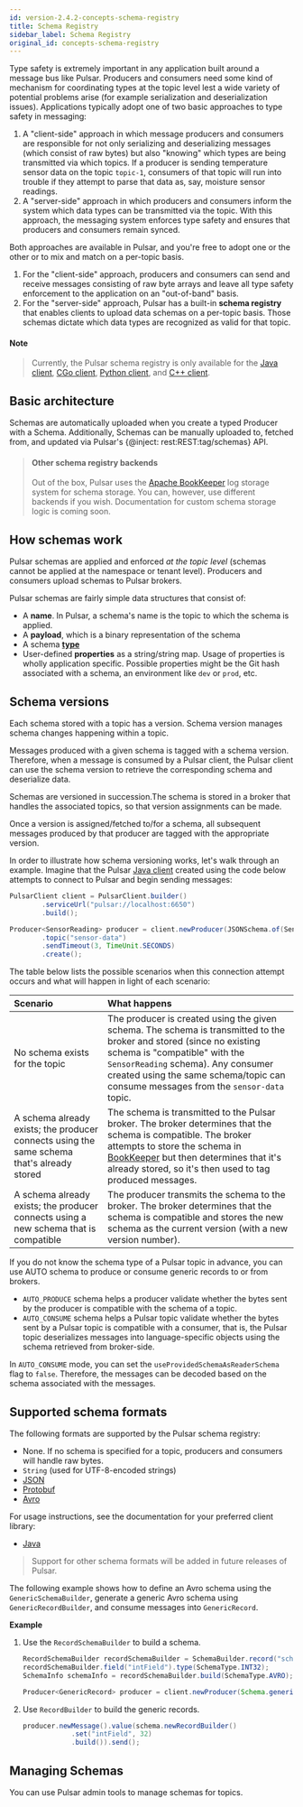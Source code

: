 ```yaml
---
id: version-2.4.2-concepts-schema-registry
title: Schema Registry
sidebar_label: Schema Registry
original_id: concepts-schema-registry
---
```


Type safety is extremely important in any application built around a message bus like Pulsar. Producers and consumers need some kind of mechanism for coordinating types at the topic level lest a wide variety of potential problems arise (for example serialization and deserialization issues). Applications typically adopt one of two basic approaches to type safety in messaging:

1. A "client-side" approach in which message producers and consumers are responsible for not only serializing and deserializing messages (which consist of raw bytes) but also "knowing" which types are being transmitted via which topics. If a producer is sending temperature sensor data on the topic `topic-1`, consumers of that topic will run into trouble if they attempt to parse that data as, say, moisture sensor readings.
2. A "server-side" approach in which producers and consumers inform the system which data types can be transmitted via the topic. With this approach, the messaging system enforces type safety and ensures that producers and consumers remain synced.

Both approaches are available in Pulsar, and you're free to adopt one or the other or to mix and match on a per-topic basis.

1. For the "client-side" approach, producers and consumers can send and receive messages consisting of raw byte arrays and leave all type safety enforcement to the application on an "out-of-band" basis.
1. For the "server-side" approach, Pulsar has a built-in **schema registry** that enables clients to upload data schemas on a per-topic basis. Those schemas dictate which data types are recognized as valid for that topic.

#### Note
>
> Currently, the Pulsar schema registry is only available for the [Java client](client-libraries-java.md), [CGo client](client-libraries-go.md), [Python client](client-libraries-python.md), and [C++ client](client-libraries-cpp.md).

## Basic architecture

Schemas are automatically uploaded when you create a typed Producer with a Schema. Additionally, Schemas can be manually uploaded to, fetched from, and updated via Pulsar's {@inject: rest:REST:tag/schemas} API.

> #### Other schema registry backends
> Out of the box, Pulsar uses the [Apache BookKeeper](concepts-architecture-overview#persistent-storage) log storage system for schema storage. You can, however, use different backends if you wish. Documentation for custom schema storage logic is coming soon.

## How schemas work

Pulsar schemas are applied and enforced *at the topic level* (schemas cannot be applied at the namespace or tenant level). Producers and consumers upload schemas to Pulsar brokers.

Pulsar schemas are fairly simple data structures that consist of:

* A **name**. In Pulsar, a schema's name is the topic to which the schema is applied.
* A **payload**, which is a binary representation of the schema
* A schema [**type**](#supported-schema-formats)
* User-defined **properties** as a string/string map. Usage of properties is wholly application specific. Possible properties might be the Git hash associated with a schema, an environment like `dev` or `prod`, etc.

## Schema versions

Each schema stored with a topic has a version. Schema version manages schema changes happening within a topic.

Messages produced with a given schema is tagged with a schema version. Therefore, when a message is consumed by a Pulsar client, the Pulsar client can use the schema version to retrieve the corresponding schema and deserialize data.

Schemas are versioned in succession.The schema is stored in a broker that handles the associated topics, so that version assignments can be made.

Once a version is assigned/fetched to/for a schema, all subsequent messages produced by that producer are tagged with the appropriate version.

In order to illustrate how schema versioning works, let's walk through an example. Imagine that the Pulsar [Java client](client-libraries-java.md) created using the code below attempts to connect to Pulsar and begin sending messages:

```java
PulsarClient client = PulsarClient.builder()
        .serviceUrl("pulsar://localhost:6650")
        .build();

Producer<SensorReading> producer = client.newProducer(JSONSchema.of(SensorReading.class))
        .topic("sensor-data")
        .sendTimeout(3, TimeUnit.SECONDS)
        .create();
```

The table below lists the possible scenarios when this connection attempt occurs and what will happen in light of each scenario:

Scenario | What happens
:--------|:------------
No schema exists for the topic | The producer is created using the given schema. The schema is transmitted to the broker and stored (since no existing schema is "compatible" with the `SensorReading` schema). Any consumer created using the same schema/topic can consume messages from the `sensor-data` topic.
A schema already exists; the producer connects using the same schema that's already stored | The schema is transmitted to the Pulsar broker. The broker determines that the schema is compatible. The broker attempts to store the schema in [BookKeeper](concepts-architecture-overview.md#persistent-storage) but then determines that it's already stored, so it's then used to tag produced messages.
A schema already exists; the producer connects using a new schema that is compatible | The producer transmits the schema to the broker. The broker determines that the schema is compatible and stores the new schema as the current version (with a new version number).

If you do not know the schema type of a Pulsar topic in advance, you can use AUTO schema to produce or consume generic records to or from brokers.

- `AUTO_PRODUCE` schema helps a producer validate whether the bytes sent by the producer is compatible with the schema of a topic. 
- `AUTO_CONSUME` schema helps a Pulsar topic validate whether the bytes sent by a Pulsar topic is compatible with a consumer, that is, the Pulsar topic deserializes messages into language-specific objects using the schema retrieved from broker-side.  

In `AUTO_CONSUME` mode, you can set the `useProvidedSchemaAsReaderSchema` flag to `false`. Therefore, the messages can be decoded based on the schema associated with the messages.

## Supported schema formats

The following formats are supported by the Pulsar schema registry:

* None. If no schema is specified for a topic, producers and consumers will handle raw bytes.
* `String` (used for UTF-8-encoded strings)
* [JSON](https://www.json.org/)
* [Protobuf](https://developers.google.com/protocol-buffers/)
* [Avro](https://avro.apache.org/)

For usage instructions, see the documentation for your preferred client library:

* [Java](client-libraries-java.md#schemas)

> Support for other schema formats will be added in future releases of Pulsar.

The following example shows how to define an Avro schema using the `GenericSchemaBuilder`, generate a generic Avro schema using `GenericRecordBuilder`, and consume messages into `GenericRecord`.

**Example** 

1. Use the `RecordSchemaBuilder` to build a schema.

    ```java
    RecordSchemaBuilder recordSchemaBuilder = SchemaBuilder.record("schemaName");
    recordSchemaBuilder.field("intField").type(SchemaType.INT32);
    SchemaInfo schemaInfo = recordSchemaBuilder.build(SchemaType.AVRO);

    Producer<GenericRecord> producer = client.newProducer(Schema.generic(schemaInfo)).create();
    ```

2. Use `RecordBuilder` to build the generic records.

    ```java
    producer.newMessage().value(schema.newRecordBuilder()
                .set("intField", 32)
                .build()).send();
    ```

## Managing Schemas

You can use Pulsar admin tools to manage schemas for topics.
